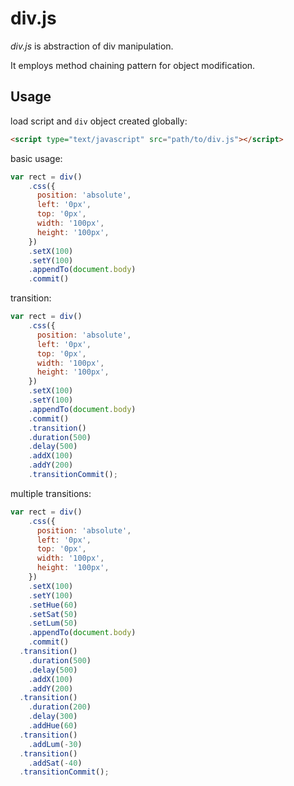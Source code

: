 div.js
======

*div.js* is abstraction of div manipulation.

It employs method chaining pattern for object modification.

Usage
-----

load script and `div` object created globally:

```html
<script type="text/javascript" src="path/to/div.js"></script>
```

basic usage:

```javascript
var rect = div()
    .css({
      position: 'absolute',
      left: '0px',
      top: '0px',
      width: '100px',
      height: '100px',
    })
    .setX(100)
    .setY(100)
    .appendTo(document.body)
    .commit()
```

transition:

```javascript
var rect = div()
    .css({
      position: 'absolute',
      left: '0px',
      top: '0px',
      width: '100px',
      height: '100px',
    })
    .setX(100)
    .setY(100)
    .appendTo(document.body)
    .commit()
    .transition()
    .duration(500)
    .delay(500)
    .addX(100)
    .addY(200)
    .transitionCommit();
```

multiple transitions:

```javascript
var rect = div()
    .css({
      position: 'absolute',
      left: '0px',
      top: '0px',
      width: '100px',
      height: '100px',
    })
    .setX(100)
    .setY(100)
    .setHue(60)
    .setSat(50)
    .setLum(50)
    .appendTo(document.body)
    .commit()
  .transition()
    .duration(500)
    .delay(500)
    .addX(100)
    .addY(200)
  .transition()
    .duration(200)
    .delay(300)
    .addHue(60)
  .transition()
    .addLum(-30)
  .transition()
    .addSat(-40)
  .transitionCommit();
```
